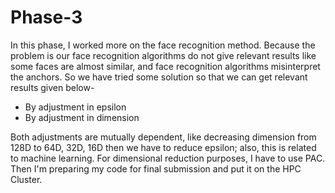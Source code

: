 # Phase-3

In this phase, I worked more on the face recognition method. Because the problem is our face recognition algorithms do not give relevant results like some faces are almost similar, and face recognition algorithms misinterpret the anchors. So we have tried some solution so that we can get relevant results given below-

* By adjustment in epsilon 
* By adjustment in dimension

Both adjustments are mutually dependent, like decreasing dimension from 128D to 64D, 32D, 16D then we have to reduce epsilon; also, this is related to machine learning. For dimensional reduction purposes, I have to use PAC.
Then I'm preparing my code for final submission and put it on the HPC Cluster.
